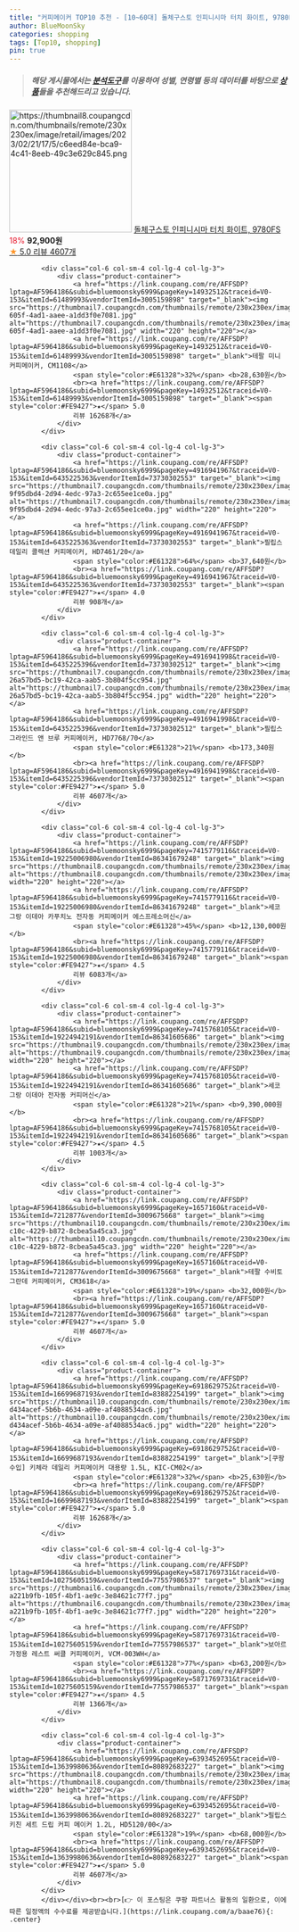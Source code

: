 ```yaml
---
title: "커피메이커 TOP10 추천 - [10~60대] 돌체구스토 인피니시마 터치 화이트, 9780FS"
author: BlueMoonSky
categories: shopping
tags: [Top10, shopping]
pin: true
---
```


> ##### 해당 게시물에서는 [**분석도구**](https://itemscout.io/)를 이용하여 **성별**, **연령별** 등의 데이터를 바탕으로 [**상품**](https://link.coupang.com/a/baae76)들을 추천해드리고 있습니다.
<div class="container"><div class="row">
            <div class="col-6 col-sm-4 col-lg-4 col-lg-3">
                <div class="product-container">
                    <a href="https://link.coupang.com/re/AFFSDP?lptag=AF5964186&subid=bluemoonsky6999&pageKey=7152250292&traceid=V0-153&itemId=17983336804&vendorItemId=85140090324" target="_blank"><img src="https://thumbnail8.coupangcdn.com/thumbnails/remote/230x230ex/image/retail/images/2023/02/21/17/5/c6eed84e-bca9-4c41-8eeb-49c3e629c845.png" alt="https://thumbnail8.coupangcdn.com/thumbnails/remote/230x230ex/image/retail/images/2023/02/21/17/5/c6eed84e-bca9-4c41-8eeb-49c3e629c845.png" width="220" height="220"></a>
                    <a href="https://link.coupang.com/re/AFFSDP?lptag=AF5964186&subid=bluemoonsky6999&pageKey=7152250292&traceid=V0-153&itemId=17983336804&vendorItemId=85140090324" target="_blank">돌체구스토 인피니시마 터치 화이트, 9780FS</a>
                    <span style="color:#E61328">18%</span> <b>92,900원</b>
                    <br><a href="https://link.coupang.com/re/AFFSDP?lptag=AF5964186&subid=bluemoonsky6999&pageKey=7152250292&traceid=V0-153&itemId=17983336804&vendorItemId=85140090324" target="_blank"><span style="color:#FE9427">★</span> 5.0
                    리뷰 4607개</a>
                </div>
            </div>
            
            <div class="col-6 col-sm-4 col-lg-4 col-lg-3">
                <div class="product-container">
                    <a href="https://link.coupang.com/re/AFFSDP?lptag=AF5964186&subid=bluemoonsky6999&pageKey=14932512&traceid=V0-153&itemId=61489993&vendorItemId=3005159898" target="_blank"><img src="https://thumbnail7.coupangcdn.com/thumbnails/remote/230x230ex/image/product/image/vendoritem/2019/01/29/3005159898/87fccce8-605f-4ad1-aaee-a1dd3f0e7081.jpg" alt="https://thumbnail7.coupangcdn.com/thumbnails/remote/230x230ex/image/product/image/vendoritem/2019/01/29/3005159898/87fccce8-605f-4ad1-aaee-a1dd3f0e7081.jpg" width="220" height="220"></a>
                    <a href="https://link.coupang.com/re/AFFSDP?lptag=AF5964186&subid=bluemoonsky6999&pageKey=14932512&traceid=V0-153&itemId=61489993&vendorItemId=3005159898" target="_blank">테팔 미니 커피메이커, CM1108</a>
                    <span style="color:#E61328">32%</span> <b>28,630원</b>
                    <br><a href="https://link.coupang.com/re/AFFSDP?lptag=AF5964186&subid=bluemoonsky6999&pageKey=14932512&traceid=V0-153&itemId=61489993&vendorItemId=3005159898" target="_blank"><span style="color:#FE9427">★</span> 5.0
                    리뷰 16268개</a>
                </div>
            </div>
            
            <div class="col-6 col-sm-4 col-lg-4 col-lg-3">
                <div class="product-container">
                    <a href="https://link.coupang.com/re/AFFSDP?lptag=AF5964186&subid=bluemoonsky6999&pageKey=4916941967&traceid=V0-153&itemId=6435225363&vendorItemId=73730302553" target="_blank"><img src="https://thumbnail7.coupangcdn.com/thumbnails/remote/230x230ex/image/retail/images/2284277568038643-9f95dbd4-2d94-4edc-97a3-2c655ee1ce0a.jpg" alt="https://thumbnail7.coupangcdn.com/thumbnails/remote/230x230ex/image/retail/images/2284277568038643-9f95dbd4-2d94-4edc-97a3-2c655ee1ce0a.jpg" width="220" height="220"></a>
                    <a href="https://link.coupang.com/re/AFFSDP?lptag=AF5964186&subid=bluemoonsky6999&pageKey=4916941967&traceid=V0-153&itemId=6435225363&vendorItemId=73730302553" target="_blank">필립스 데일리 콜렉션 커피메이커, HD7461/20</a>
                    <span style="color:#E61328">64%</span> <b>37,640원</b>
                    <br><a href="https://link.coupang.com/re/AFFSDP?lptag=AF5964186&subid=bluemoonsky6999&pageKey=4916941967&traceid=V0-153&itemId=6435225363&vendorItemId=73730302553" target="_blank"><span style="color:#FE9427">★</span> 4.0
                    리뷰 908개</a>
                </div>
            </div>
            
            <div class="col-6 col-sm-4 col-lg-4 col-lg-3">
                <div class="product-container">
                    <a href="https://link.coupang.com/re/AFFSDP?lptag=AF5964186&subid=bluemoonsky6999&pageKey=4916941998&traceid=V0-153&itemId=6435225396&vendorItemId=73730302512" target="_blank"><img src="https://thumbnail7.coupangcdn.com/thumbnails/remote/230x230ex/image/retail/images/1157744137847300-26a57bd5-bc19-42ca-aab5-3b804f5cc954.jpg" alt="https://thumbnail7.coupangcdn.com/thumbnails/remote/230x230ex/image/retail/images/1157744137847300-26a57bd5-bc19-42ca-aab5-3b804f5cc954.jpg" width="220" height="220"></a>
                    <a href="https://link.coupang.com/re/AFFSDP?lptag=AF5964186&subid=bluemoonsky6999&pageKey=4916941998&traceid=V0-153&itemId=6435225396&vendorItemId=73730302512" target="_blank">필립스 그라인드 앤 브루 커피메이커, HD7768/70</a>
                    <span style="color:#E61328">21%</span> <b>173,340원</b>
                    <br><a href="https://link.coupang.com/re/AFFSDP?lptag=AF5964186&subid=bluemoonsky6999&pageKey=4916941998&traceid=V0-153&itemId=6435225396&vendorItemId=73730302512" target="_blank"><span style="color:#FE9427">★</span> 5.0
                    리뷰 4607개</a>
                </div>
            </div>
            
            <div class="col-6 col-sm-4 col-lg-4 col-lg-3">
                <div class="product-container">
                    <a href="https://link.coupang.com/re/AFFSDP?lptag=AF5964186&subid=bluemoonsky6999&pageKey=7415779116&traceid=V0-153&itemId=19225006980&vendorItemId=86341679248" target="_blank"><img src="https://thumbnail8.coupangcdn.com/thumbnails/remote/230x230ex/image/vendor_inventory/fc91/cf73a8ba4802b68cbab12b3f784b7d024d7d36f3adbb7d198c0aa90027fa.jpg" alt="https://thumbnail8.coupangcdn.com/thumbnails/remote/230x230ex/image/vendor_inventory/fc91/cf73a8ba4802b68cbab12b3f784b7d024d7d36f3adbb7d198c0aa90027fa.jpg" width="220" height="220"></a>
                    <a href="https://link.coupang.com/re/AFFSDP?lptag=AF5964186&subid=bluemoonsky6999&pageKey=7415779116&traceid=V0-153&itemId=19225006980&vendorItemId=86341679248" target="_blank">세코 그랑 이데아 카푸치노 전자동 커피메이커 에스프레소머신</a>
                    <span style="color:#E61328">45%</span> <b>12,130,000원</b>
                    <br><a href="https://link.coupang.com/re/AFFSDP?lptag=AF5964186&subid=bluemoonsky6999&pageKey=7415779116&traceid=V0-153&itemId=19225006980&vendorItemId=86341679248" target="_blank"><span style="color:#FE9427">★</span> 4.5
                    리뷰 6083개</a>
                </div>
            </div>
            
            <div class="col-6 col-sm-4 col-lg-4 col-lg-3">
                <div class="product-container">
                    <a href="https://link.coupang.com/re/AFFSDP?lptag=AF5964186&subid=bluemoonsky6999&pageKey=7415768105&traceid=V0-153&itemId=19224942191&vendorItemId=86341605686" target="_blank"><img src="https://thumbnail9.coupangcdn.com/thumbnails/remote/230x230ex/image/vendor_inventory/35d4/d3edfc1fa04c34f905e3880960b3b5d19bf6cff2fa6c2134c24a0684a397.jpg" alt="https://thumbnail9.coupangcdn.com/thumbnails/remote/230x230ex/image/vendor_inventory/35d4/d3edfc1fa04c34f905e3880960b3b5d19bf6cff2fa6c2134c24a0684a397.jpg" width="220" height="220"></a>
                    <a href="https://link.coupang.com/re/AFFSDP?lptag=AF5964186&subid=bluemoonsky6999&pageKey=7415768105&traceid=V0-153&itemId=19224942191&vendorItemId=86341605686" target="_blank">세코 그랑 이데아 전자동 커피머신</a>
                    <span style="color:#E61328">21%</span> <b>9,390,000원</b>
                    <br><a href="https://link.coupang.com/re/AFFSDP?lptag=AF5964186&subid=bluemoonsky6999&pageKey=7415768105&traceid=V0-153&itemId=19224942191&vendorItemId=86341605686" target="_blank"><span style="color:#FE9427">★</span> 4.5
                    리뷰 1003개</a>
                </div>
            </div>
            
            <div class="col-6 col-sm-4 col-lg-4 col-lg-3">
                <div class="product-container">
                    <a href="https://link.coupang.com/re/AFFSDP?lptag=AF5964186&subid=bluemoonsky6999&pageKey=1657160&traceid=V0-153&itemId=7212877&vendorItemId=3009675668" target="_blank"><img src="https://thumbnail10.coupangcdn.com/thumbnails/remote/230x230ex/image/product/image/vendoritem/2019/02/28/3009675668/42d5a35f-c10c-4229-b872-8cbea5a45ca3.jpg" alt="https://thumbnail10.coupangcdn.com/thumbnails/remote/230x230ex/image/product/image/vendoritem/2019/02/28/3009675668/42d5a35f-c10c-4229-b872-8cbea5a45ca3.jpg" width="220" height="220"></a>
                    <a href="https://link.coupang.com/re/AFFSDP?lptag=AF5964186&subid=bluemoonsky6999&pageKey=1657160&traceid=V0-153&itemId=7212877&vendorItemId=3009675668" target="_blank">테팔 수비토 그란데 커피메이커, CM3618</a>
                    <span style="color:#E61328">19%</span> <b>32,000원</b>
                    <br><a href="https://link.coupang.com/re/AFFSDP?lptag=AF5964186&subid=bluemoonsky6999&pageKey=1657160&traceid=V0-153&itemId=7212877&vendorItemId=3009675668" target="_blank"><span style="color:#FE9427">★</span> 5.0
                    리뷰 4607개</a>
                </div>
            </div>
            
            <div class="col-6 col-sm-4 col-lg-4 col-lg-3">
                <div class="product-container">
                    <a href="https://link.coupang.com/re/AFFSDP?lptag=AF5964186&subid=bluemoonsky6999&pageKey=6918629752&traceid=V0-153&itemId=16699687193&vendorItemId=83882254199" target="_blank"><img src="https://thumbnail10.coupangcdn.com/thumbnails/remote/230x230ex/image/retail/images/2367829902950280-d434acef-5b6b-4634-a09e-af4088534ac6.jpg" alt="https://thumbnail10.coupangcdn.com/thumbnails/remote/230x230ex/image/retail/images/2367829902950280-d434acef-5b6b-4634-a09e-af4088534ac6.jpg" width="220" height="220"></a>
                    <a href="https://link.coupang.com/re/AFFSDP?lptag=AF5964186&subid=bluemoonsky6999&pageKey=6918629752&traceid=V0-153&itemId=16699687193&vendorItemId=83882254199" target="_blank">[쿠팡수입] 키체라 데일리 커피메이커 대용량 1.5L, KIC-CM02</a>
                    <span style="color:#E61328">32%</span> <b>25,630원</b>
                    <br><a href="https://link.coupang.com/re/AFFSDP?lptag=AF5964186&subid=bluemoonsky6999&pageKey=6918629752&traceid=V0-153&itemId=16699687193&vendorItemId=83882254199" target="_blank"><span style="color:#FE9427">★</span> 5.0
                    리뷰 16268개</a>
                </div>
            </div>
            
            <div class="col-6 col-sm-4 col-lg-4 col-lg-3">
                <div class="product-container">
                    <a href="https://link.coupang.com/re/AFFSDP?lptag=AF5964186&subid=bluemoonsky6999&pageKey=5871769731&traceid=V0-153&itemId=10275605159&vendorItemId=77557986537" target="_blank"><img src="https://thumbnail6.coupangcdn.com/thumbnails/remote/230x230ex/image/retail/images/1213696801026272-a221b9fb-105f-4bf1-ae9c-3e84621c77f7.jpg" alt="https://thumbnail6.coupangcdn.com/thumbnails/remote/230x230ex/image/retail/images/1213696801026272-a221b9fb-105f-4bf1-ae9c-3e84621c77f7.jpg" width="220" height="220"></a>
                    <a href="https://link.coupang.com/re/AFFSDP?lptag=AF5964186&subid=bluemoonsky6999&pageKey=5871769731&traceid=V0-153&itemId=10275605159&vendorItemId=77557986537" target="_blank">보아르 가정용 레스트 써클 커피메이커, VCM-003WH</a>
                    <span style="color:#E61328">77%</span> <b>63,200원</b>
                    <br><a href="https://link.coupang.com/re/AFFSDP?lptag=AF5964186&subid=bluemoonsky6999&pageKey=5871769731&traceid=V0-153&itemId=10275605159&vendorItemId=77557986537" target="_blank"><span style="color:#FE9427">★</span> 4.5
                    리뷰 1366개</a>
                </div>
            </div>
            
            <div class="col-6 col-sm-4 col-lg-4 col-lg-3">
                <div class="product-container">
                    <a href="https://link.coupang.com/re/AFFSDP?lptag=AF5964186&subid=bluemoonsky6999&pageKey=6393452695&traceid=V0-153&itemId=13639980636&vendorItemId=80892683227" target="_blank"><img src="https://thumbnail8.coupangcdn.com/thumbnails/remote/230x230ex/image/rs_quotation_api/ynomfxny/7130b5d3abcd4c22a0d07b4b1baf9b20.jpg" alt="https://thumbnail8.coupangcdn.com/thumbnails/remote/230x230ex/image/rs_quotation_api/ynomfxny/7130b5d3abcd4c22a0d07b4b1baf9b20.jpg" width="220" height="220"></a>
                    <a href="https://link.coupang.com/re/AFFSDP?lptag=AF5964186&subid=bluemoonsky6999&pageKey=6393452695&traceid=V0-153&itemId=13639980636&vendorItemId=80892683227" target="_blank">필립스 키친 세트 드립 커피 메이커 1.2L, HD5120/00</a>
                    <span style="color:#E61328">19%</span> <b>68,000원</b>
                    <br><a href="https://link.coupang.com/re/AFFSDP?lptag=AF5964186&subid=bluemoonsky6999&pageKey=6393452695&traceid=V0-153&itemId=13639980636&vendorItemId=80892683227" target="_blank"><span style="color:#FE9427">★</span> 5.0
                    리뷰 4607개</a>
                </div>
            </div>
            </div></div><br><br>[👉 이 포스팅은 쿠팡 파트너스 활동의 일환으로, 이에 따른 일정액의 수수료를 제공받습니다.](https://link.coupang.com/a/baae76){: .center}